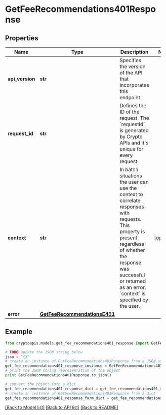 # GetFeeRecommendations401Response


## Properties
Name | Type | Description | Notes
------------ | ------------- | ------------- | -------------
**api_version** | **str** | Specifies the version of the API that incorporates this endpoint. | 
**request_id** | **str** | Defines the ID of the request. The &#x60;requestId&#x60; is generated by Crypto APIs and it&#39;s unique for every request. | 
**context** | **str** | In batch situations the user can use the context to correlate responses with requests. This property is present regardless of whether the response was successful or returned as an error. &#x60;context&#x60; is specified by the user. | [optional] 
**error** | [**GetFeeRecommendationsE401**](GetFeeRecommendationsE401.md) |  | 

## Example

```python
from cryptoapis.models.get_fee_recommendations401_response import GetFeeRecommendations401Response

# TODO update the JSON string below
json = "{}"
# create an instance of GetFeeRecommendations401Response from a JSON string
get_fee_recommendations401_response_instance = GetFeeRecommendations401Response.from_json(json)
# print the JSON string representation of the object
print GetFeeRecommendations401Response.to_json()

# convert the object into a dict
get_fee_recommendations401_response_dict = get_fee_recommendations401_response_instance.to_dict()
# create an instance of GetFeeRecommendations401Response from a dict
get_fee_recommendations401_response_form_dict = get_fee_recommendations401_response.from_dict(get_fee_recommendations401_response_dict)
```
[[Back to Model list]](../README.md#documentation-for-models) [[Back to API list]](../README.md#documentation-for-api-endpoints) [[Back to README]](../README.md)


